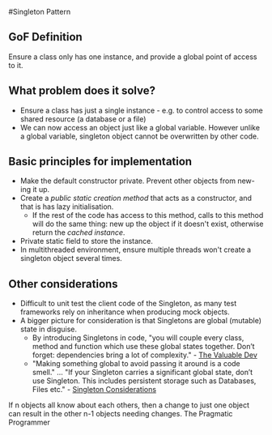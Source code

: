 #Singleton Pattern

## GoF Definition
Ensure a class only has one instance, and provide a global point of access to it.

## What problem does it solve?
- Ensure a class has just a single instance - e.g. to control access to some shared resource (a database or a file)
- We can now access an object just like a global variable. However unlike a global variable, singleton object cannot 
be overwritten by other code.

## Basic principles for implementation 
- Make the default constructor private. Prevent other objects from new-ing it up.
- Create a *public static creation method* that acts as a constructor, and that is has lazy initialisation.  
    - If the rest of the code has access to this method, calls to this method will do the same thing: new up the 
    object if it doesn't exist, otherwise return the *cached instance*.
- Private static field to store the instance.
- In multithreaded environment, ensure multiple threads won't create a singleton object several times.

## Other considerations

- Difficult to unit test the client code of the Singleton, as many test frameworks rely on inheritance when producing
 mock objects.
- A bigger picture for consideration is that Singletons are global (mutable) state in disguise. 
    - By introducing Singletons in code, "you will couple every class, method and function which use these global 
    states together. Don’t forget: dependencies bring a lot of complexity." - [The Valuable Dev](https://thevaluable.dev/global-variable-explained/)
    - "Making something global to avoid passing it around is a code smell." ... "If your Singleton carries a significant global state, don’t use Singleton. This includes persistent storage 
    such as Databases, Files etc." - [Singleton Considerations](https://jorudolph.wordpress.com/2009/11/22/singleton-considerations/)

If n objects all know about each others, then a change to just one object can result in the other n-1 objects needing changes.
The Pragmatic Programmer
